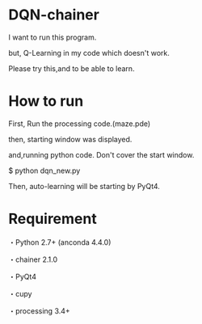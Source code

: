 # DQN-chainer
 I want to run this program.
 
 but, Q-Learning in my code which doesn't work.
 
 Please try this,and to be able to learn.
 
 # How to run

First, Run the processing code.(maze.pde)

then, starting window was displayed.

and,running python code. Don't cover the start window.


$ python dqn_new.py

Then, auto-learning will be starting by PyQt4.
 
 

# Requirement
・Python 2.7+ (anconda 4.4.0)

・chainer 2.1.0

・PyQt4

・cupy

・processing 3.4+

